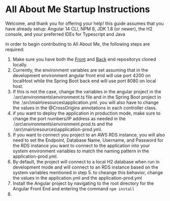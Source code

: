 # All About Me Startup Instructions
Welcome, and thank you for offering your help!
this guide assumes that you have already setup: Angular 14 CLI, NPM 8, JDK 1.8 (or newer), the H2 console, and your preferred IDEs for Typescript and Java

in order to begin contributing to All About Me, the following steps are required:

1. Make sure you have both the [Front](https://github.com/All-About-Me/All-About-Me-Angular-Front-End) and [Back](https://github.com/All-About-Me/All-About-Me-Back-End) end repositorys cloned locally.
2. Currently, the environment variables are set assuming that in the development environment angular front end will use port 4200 on localHost while the Spring Boot back end will use port 8080 on local host. 
3. If this is not the case, change the variables in the angular project in the .\src\environments\environment.ts file and in the Spring Boot project in the .\src\main\resources\application.yml. you will also have to change the values in the @CrossOrigins annotations in each controller class.
4. if you want to deploy the application in production mode, make sure to change the port numbers/IP address as needed in the .\src\environments\environment.prod.ts and the .\src\main\resources\application-prod.yml. 
5. If you want to connect you project to an AWS RDS instance, you will also need to set the Endpoint, Database Name, Username, and Password for the RDS instance you want to connect to the application into your system environment variables to match the naming pattern in the application-prod.yml.
6. By default, the project will connect to a local H2 database when run in development mode and will connect to an RDS instance based on the system variables mentioned in step 5. to cheange this behavior, change the values in the application.yml and the application-prod.yml
7. Install the Angular project by navigating to the root directory for the Angular Front End and entering the command `npm install`
8. 
